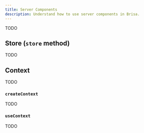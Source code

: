 ```yaml
---
title: Server Components
description: Understand how to use server components in Brisa.
---
```


TODO

## Store (`store` method)

TODO

## Context

TODO

### `createContext`

TODO

### `useContext`

TODO

